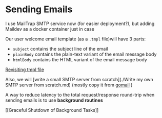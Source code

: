 # Sending Emails

I use MailTrap SMTP service now (for easier deployment?), but adding Maildev as a docker container just in case

Our user welcome email template (as a `.tmpl` file)will have 3 parts:

- `subject` contains the subject line of the email
- `plainBody` contains the plain-text variant of the email message body
- `htmlBody` contains the HTML variant of the email message body

[Revisiting tmpl file](Revisiting%20tmpl%20file.md)

Also, we will [write a small SMTP server from scratch](./Write my own SMTP server from scratch.md) (mostly copy it from [gomail](https://github.com/go-gomail/gomail) )

A way to reduce latency to the total request/response round-trip when sending emails is to use **background routines**

[[Graceful Shutdown of Background Tasks]]
